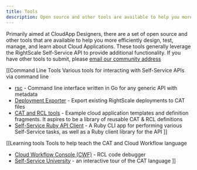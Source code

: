 ```yaml
---
title: Tools
description: Open source and other tools are available to help you more efficiently design, test, manage, and learn about Cloud Applications in RightScale Self-Service.
---
```


Primarily aimed at CloudApp Designers, there are a set of open source and other tools that are available to help you more efficiently design, test, manage, and learn about Cloud Applications. These tools generally leverage the RightScale Self-Service API to provide additional functionality. If you have other tools to submit, please [email our community address](mailto:community@rightscale.com)

[[Command Line Tools
Various tools for interacting with Self-Service APIs via command line

* [rsc](https://github.com/rightscale/rsc) - Command line interface written in Go for any generic API with metadata
* [Deployment Exporter](https://github.com/ryanoleary/rs-selfservice-tools) - Export existing RightScale deployments to CAT files
* [CAT and RCL tools](https://github.com/rgeyer/cat-and-rcl) - Example cloud application templates and definition fragments. It aspires to be a library of reusable CAT & RCL definitions
* [Self-Service Ruby API Client](https://github.com/rgeyer/rightscale_selfservice) - A Ruby CLI app for performing various Self-Service tasks, as well as a Ruby client library for the API
]]

[[Learning tools
Tools to help teach the CAT and Cloud Workflow language
* [Cloud Workflow Console (CWF)](cloud_workflow_console.html) - RCL code debugger
* [Self-Service University](http://selfserviceuniversity.rightscale.com/welcome/1) - an interactive tour of the CAT language
]]
